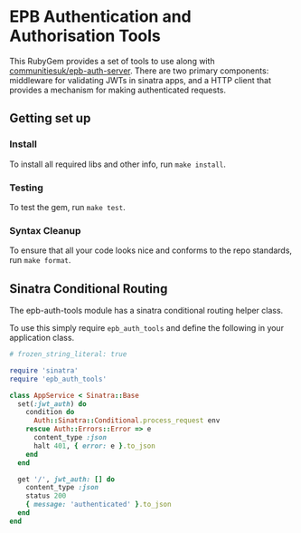# EPB Authentication and Authorisation Tools

This RubyGem provides a set of tools to use along with [communitiesuk/epb-auth-server](https://github.com/communitiesuk/epb-auth-server).
There are two primary components: middleware for validating JWTs in sinatra apps,
and a HTTP client that provides a mechanism for making authenticated requests.

## Getting set up

### Install

To install all required libs and other info, run `make install`.

### Testing

To test the gem, run `make test`.

### Syntax Cleanup

To ensure that all your code looks nice and conforms to the repo standards, run
`make format`.

## Sinatra Conditional Routing

The epb-auth-tools module has a sinatra conditional routing helper class.

To use this simply require `epb_auth_tools` and define the following in your
application class.

```ruby
# frozen_string_literal: true

require 'sinatra'
require 'epb_auth_tools'

class AppService < Sinatra::Base
  set(:jwt_auth) do
    condition do
      Auth::Sinatra::Conditional.process_request env
    rescue Auth::Errors::Error => e
      content_type :json
      halt 401, { error: e }.to_json
    end
  end

  get '/', jwt_auth: [] do
    content_type :json
    status 200
    { message: 'authenticated' }.to_json
  end
end
```
